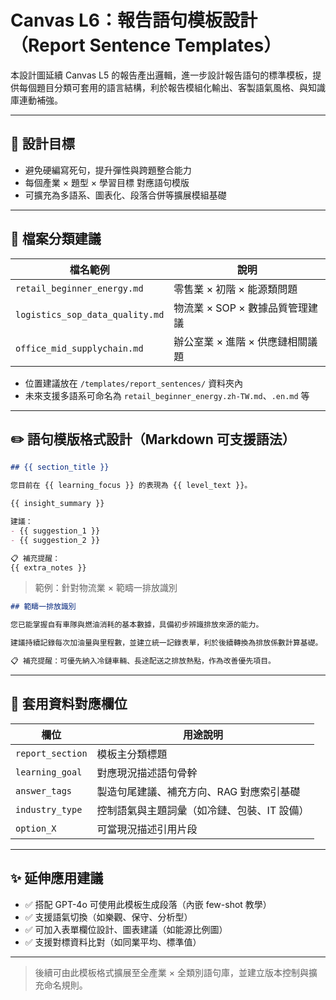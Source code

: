 # Canvas L6：報告語句模板設計（Report Sentence Templates）

本設計圖延續 Canvas L5 的報告產出邏輯，進一步設計報告語句的標準模板，提供每個題目分類可套用的語言結構，利於報告模組化輸出、客製語氣風格、與知識庫連動補強。

---

## 🎯 設計目標

- 避免硬編寫死句，提升彈性與跨題整合能力
- 每個產業 × 題型 × 學習目標 對應語句模版
- 可擴充為多語系、圖表化、段落合併等擴展模組基礎

---

## 📂 檔案分類建議

| 檔名範例                            | 說明                         |
|------------------------------------|------------------------------|
| `retail_beginner_energy.md`        | 零售業 × 初階 × 能源類問題         |
| `logistics_sop_data_quality.md`    | 物流業 × SOP × 數據品質管理建議     |
| `office_mid_supplychain.md`        | 辦公室業 × 進階 × 供應鏈相關議題     |

- 位置建議放在 `/templates/report_sentences/` 資料夾內
- 未來支援多語系可命名為 `retail_beginner_energy.zh-TW.md`、`.en.md` 等

---

## ✏️ 語句模版格式設計（Markdown 可支援語法）

```md
## {{ section_title }}

您目前在 {{ learning_focus }} 的表現為 {{ level_text }}。

{{ insight_summary }}

建議：
- {{ suggestion_1 }}
- {{ suggestion_2 }}

📋 補充提醒：
{{ extra_notes }}
```

> 範例：針對物流業 × 範疇一排放識別

```md
## 範疇一排放識別

您已能掌握自有車隊與燃油消耗的基本數據，具備初步辨識排放來源的能力。

建議持續記錄每次加油量與里程數，並建立統一記錄表單，利於後續轉換為排放係數計算基礎。

📋 補充提醒：可優先納入冷鏈車輛、長途配送之排放熱點，作為改善優先項目。
```

---

## 🧩 套用資料對應欄位

| 欄位             | 用途說明                                  |
|------------------|-------------------------------------------|
| `report_section` | 模板主分類標題                            |
| `learning_goal`  | 對應現況描述語句骨幹                      |
| `answer_tags`    | 製造句尾建議、補充方向、RAG 對應索引基礎     |
| `industry_type`  | 控制語氣與主題詞彙（如冷鏈、包裝、IT 設備）   |
| `option_X`       | 可當現況描述引用片段                      |

---

## ✨ 延伸應用建議

- ✅ 搭配 GPT-4o 可使用此模板生成段落（內嵌 few-shot 教學）
- ✅ 支援語氣切換（如樂觀、保守、分析型）
- ✅ 可加入表單欄位設計、圖表建議（如能源比例圖）
- ✅ 支援對標資料比對（如同業平均、標準值）

---

> 後續可由此模板格式擴展至全產業 × 全類別語句庫，並建立版本控制與擴充命名規則。
